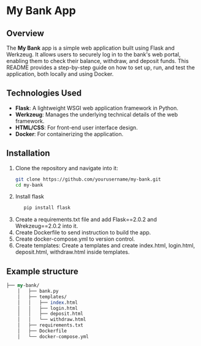# My Bank App

## Overview
The **My Bank** app is a simple web application built using Flask and Werkzeug. It allows users to securely log in to the bank's web portal, enabling them to check their balance, withdraw, and deposit funds. This README provides a step-by-step guide on how to set up, run, and test the application, both locally and using Docker.

## Technologies Used
- **Flask**: A lightweight WSGI web application framework in Python.
- **Werkzeug**: Manages the underlying technical details of the web framework.
- **HTML/CSS**: For front-end user interface design.
- **Docker**: For containerizing the application.

## Installation
1. Clone the repository and navigate into it:
   ```bash
   git clone https://github.com/yourusername/my-bank.git
   cd my-bank
   ```
2. Install flask
   ```bash
      pip install flask
   ```
3. Create a requirements.txt file and add Flask==2.0.2 and Wrekzeug==2.0.2 into it.
4. Create Dockerfile to send instruction to build the app.
5. Create docker-compose.yml to version control.
6. Create templates: Create a templates and create index.html, login.html, deposit.html, withdraw.html inside templates.

## Example structure
```perl
├── my-bank/
	│   ├── bank.py
	│   ├── templates/
	│   │   ├── index.html
	│   │   ├── login.html
	│   │   ├── deposit.html
	│   │   └── withdraw.html
	│   ├── requirements.txt
	│   ├── Dockerfile
	│   └── docker-compose.yml
```
